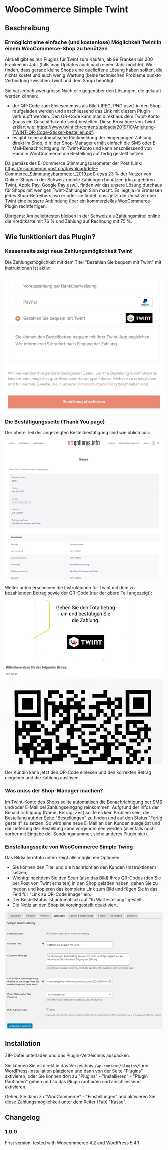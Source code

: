 # WooCommerce Simple Twint #

## Beschreibung ##

### Ermöglicht eine einfache (und kostenlose) Möglichkeit Twint in einem WooCommerce-Shop zu benützen ###

Aktuell gibt es nur Plugins für Twint zum Kaufen, ab 99 Franken bis 200 Franken im Jahr (falls man Updates auch nach einem Jahr möchte). Wir finden, dass gerade kleine Shops eine quelloffene Lösung haben sollten, die nichts kostet und auch wenig Wartung (keine technischen Probleme punkto Verbindung zwischen Twint und dem Shop) benötigt.

Sie hat jedoch zwei grosse Nachteile gegenüber den Lösungen, die gekauft werden können:

- der QR-Code zum Einlesen muss als Bild (JPEG, PNG usw.) in den Shop raufgeladen werden und anschliessend das Link mit diesem Plugin verknüpft werden. Den QR-Code kann man direkt aus dem Twint-Konto (muss ein Geschäftskonto sein) bestellen. Diese Broschüre von Twint erklärt wie: https://www.twint.ch/content/uploads/2019/10/Anleitung-TWINT-QR-Code-Sticker-bestellen.pdf.
- es gibt keine automatische Rückmeldung der eingegangen Zahlung direkt im Shop, d.h. der Shop-Manager erhält einfach die SMS oder E-Mail-Benachrichtigung im Twint-Konto und kann anschliessend von Hand in WooCommerce die Bestellung auf fertig gestellt setzen.

Da gemäss des E-Commerce Stimmungsbarometer der Post (Link: https://e-commerce.post.ch/download/de/E-Commerce_Stimmungsbarometer_2019.pdf) etwa 23 % der Nutzer von Online-Shops in der Schweiz mobile Zahlungen benützen (dazu gehören Twint, Apple Pay, Google Pay usw.), finden wir das unsere Lösung durchaus für Shops mit wenigen Twint-Zahlungen Sinn macht. Es liegt ja im Ermessen jedes Shop-Betreibers, wo er oder sie findet, dass jetzt die Umsätze über Twint eine bessere Anbindung über ein kommerzielles WooCommerce-Plugin rechtfertigen.

Übrigens: Am beliebtesten bleiben in der Schweiz als Zahlungsmittel online die Kreditkarte mit 76 % und Zahlung auf Rechnung mit 75 %.

## Wie funktioniert das Plugin? ###

### Kassenseite zeigt neue Zahlungsmöglichkeit Twint ###

Die Zahlungsmöglichkeit mit dem Titel "Bezahlen Sie bequem mit Twint" mit Instruktionen ist aktiv:

![simple-twint-screenshot-1](simple-twint-screenshot-1.jpg)

### Die Bestätigungsseite (Thank You page) ###

Der obere Teil der angezeigten Bestellbestätigung sind wie üblich aus:

![simple-twint-screenshot-2](simple-twint-screenshot-2.jpg)

Weiter unten erscheinen die Instruktionen für Twint mit dem zu bezahlenden Betrag sowie der QR-Code (nur der obere Teil angezeigt):

![simple-twint-screenshot-3](simple-twint-screenshot-3.jpg)

Der Kundin kann jetzt den QR-Code einlesen und den korrekten Betrag eingeben und die Zahlung auslösen.

### Was muss der Shop-Manager machen? ###

Im Twint-Konto des Shops sollte automatisch die Benachrichtigung per SMS und/oder E-Mail bei Zahlungseingang reinkommen. Aufgrund der Infos der Benachrichtigung (Name, Betrag, Zeit) sollte es kein Problem sein, die Bestellung auf der Seite "Bestellungen" zu finden und auf den Status "Fertig gestellt" zu setzen. So wird eine neue E-Mail an den Kunden ausgelöst und die Lieferung der Bestellung kann vorgenommen werden (allenfalls noch vorher mit Eingabe der Sendungsnummer, siehe anderes Plugin hier).


### Einstellungsseite von WooCommerce Simple Twing ###

Das Bildschirmfoto unten zeigt alle möglichen Optionen:

- Sie können den Titel und die Nachricht an den Kunden (Instruktionen) setzen;
- Wichtig: nachdem Sie den Scan (also das Bild) Ihres QR-Codes (den Sie per Post von Twint erhalten) in den Shop geladen haben, gehen Sie zu meden und kopieren das komplette Link zum Bild und fügen Sie in das Feld für "Link zu QR-Code image" ein.
- Der Bestellstatus ist automatisch auf "In Wartestellung" gestellt.
- Die Notiz an den Shop ist voreingestellt deaktiviert.

![simple-twint-screenshot-4](simple-twint-screenshot-4.jpg)

## Installation ##
ZIP-Datei unterladen und das Plugin-Verzeichnis auspacken.

Sie können Sie es direkt in das Verzeichnis `/wp-content/plugins/`Ihrer WordPress-Installation platzieren und dann von der Seite "Plugins" aktivieren, oder Sie können dort zu "Plugins" - "Installieren" - "Plugin Raufladen" gehen und so das Plugin raufladen und anschliessend aktivieren.

Gehen Sie dann zu "WooCommerce" - "Einstellungen" and aktivieren Sie diese Zahlungsmöglichkeit unter dem Reiter (Tab) "Kasse".

## Changelog ##

### 1.0.0 ###
First version: tested with Woocommerce 4.2 and WordPress 5.4.1
